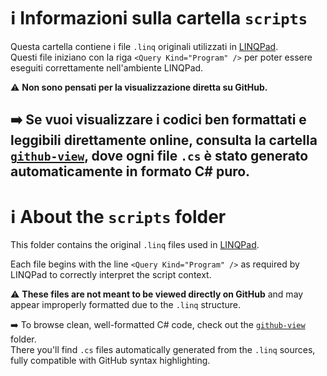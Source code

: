 # ℹ️ Informazioni sulla cartella `scripts`

Questa cartella contiene i file `.linq` originali utilizzati in [LINQPad](https://www.linqpad.net/).  
Questi file iniziano con la riga `<Query Kind="Program" />` per poter essere eseguiti correttamente nell'ambiente LINQPad.

⚠️ **Non sono pensati per la visualizzazione diretta su GitHub.**

➡️ Se vuoi visualizzare i codici ben formattati e leggibili direttamente online, consulta la cartella [`github-view`](../github-view), dove ogni file `.cs` è stato generato automaticamente in formato C# puro.
---
# ℹ️ About the `scripts` folder

This folder contains the original `.linq` files used in [LINQPad](https://www.linqpad.net/).

Each file begins with the line `<Query Kind="Program" />` as required by LINQPad to correctly interpret the script context.

⚠️ **These files are not meant to be viewed directly on GitHub** and may appear improperly formatted due to the `.linq` structure.

➡️ To browse clean, well-formatted C# code, check out the [`github-view`](../github-view) folder.  
There you'll find `.cs` files automatically generated from the `.linq` sources, fully compatible with GitHub syntax highlighting.

